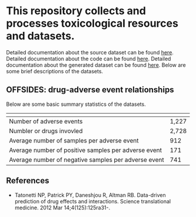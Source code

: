 # This repository collects and processes toxicological resources and datasets. 

Detailed documentation about the source dataset can be found [here](downloads/README.md). Detailed documentation about the code can be found [here](src/README.md). Detailed documentation about the generated dataset can be found [here](data/README.md). Below are some brief descriptions of the datasets.

## OFFSIDES: drug-adverse event relationships 

Below are some basic summary statistics of the datasets.
 
| <!-- -->    | <!-- -->    |
| :------------- | :------------- |
| Number of adverse events  | 1,227  |
| Numbler or drugs invovled  | 2,728  |
| Average number of samples per adverse event  | 912  |
| Average number of positive samples per adverse event  | 171  |
| Average number of negative samples per adverse event  | 741  |

## References

+ Tatonetti NP, Patrick PY, Daneshjou R, Altman RB. Data-driven prediction of drug effects and interactions. Science translational medicine. 2012 Mar 14;4(125):125ra31-.
